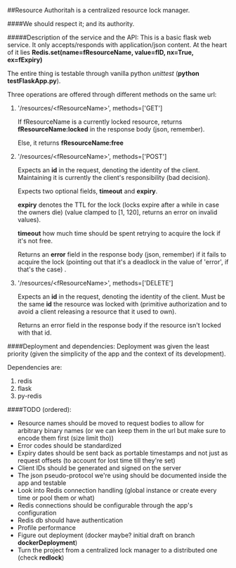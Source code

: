 ##Resource Authoritah is a centralized resource lock manager.

####We should respect it; and its authority.

#####Description of the service and the API:
This is a basic flask web service. It only accepts/responds with application/json content. At the heart of it lies **Redis.set(name=fResourceName, value=fID, nx=True, ex=fExpiry)**  

The entire thing is testable through vanilla python *unittest* (**python testFlaskApp.py**).  

Three operations are offered through different methods on the same url:  

1. '/resources/\<fResourceName\>', methods=['GET']  

    If fResourceName is a currently locked resource, returns **fResourceName:locked** in the response body (json, remember).  

    Else, it returns **fResourceName:free**  

2. '/resources/\<fResourceName\>', methods=['POST']  

    Expects an **id** in the request, denoting the identity of the client. Maintaining it is currently the client's responsibility (bad decision).  

    Expects two optional fields, **timeout** and **expiry**.    

    **expiry** denotes the TTL for the lock (locks expire after a while in case the owners die) (value clamped to [1, 120], returns an error on invalid values).  

    **timeout** how much time should be spent retrying to acquire the lock if it's not free.  

    Returns an **error** field in the response body (json, remember) if it fails to acquire the lock (pointing out that it's a deadlock in the value of 'error', if that's the case)  .

3. '/resources/\<fResourceName\>', methods=['DELETE']  

    Expects an **id** in the request, denoting the identity of the client. Must be the same **id** the resource was locked with (primitive authorization and to avoid a client releasing a resource that it used to own).  

    Returns an error field in the response body if the resource isn't locked with that id.


####Deployment and dependencies:
Deployment was given the least priority (given the simplicity of the app and the context of its development).  

Dependencies are:  

1. redis  
2. flask  
3. py-redis  


####TODO (ordered):  
- Resource names should be moved to request bodies to allow for arbitrary binary names (or we can keep them in the url but make sure to encode them first (size limit tho))
- Error codes should be standardized
- Expiry dates should be sent back as portable timestamps and not just as request offsets (to account for lost time till they're set)
- Client IDs should be generated and signed on the server
- The json pseudo-protocol we're using should be documented inside the app and testable
- Look into Redis connection handling (global instance or create every time or pool them or what)
- Redis connections should be configurable through the app's configuration
- Redis db should have authentication
- Profile performance
- Figure out deployment (docker maybe? initial draft on branch **dockerDeployment**)
- Turn the project from a centralized lock manager to a distributed one (check **redlock**)
